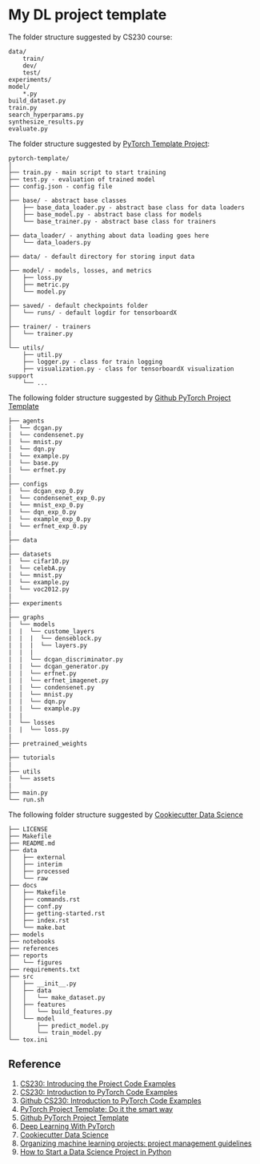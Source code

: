 # My DL project template


The folder structure suggested by CS230 course:
```
data/
    train/
    dev/
    test/
experiments/
model/
    *.py
build_dataset.py
train.py
search_hyperparams.py
synthesize_results.py
evaluate.py
```

The folder structure suggested by [PyTorch Template Project](https://github.com/victoresque/pytorch-template):
```
pytorch-template/
│
├── train.py - main script to start training
├── test.py - evaluation of trained model
├── config.json - config file
│
├── base/ - abstract base classes
│   ├── base_data_loader.py - abstract base class for data loaders
│   ├── base_model.py - abstract base class for models
│   └── base_trainer.py - abstract base class for trainers
│
├── data_loader/ - anything about data loading goes here
│   └── data_loaders.py
│
├── data/ - default directory for storing input data
│
├── model/ - models, losses, and metrics
│   ├── loss.py
│   ├── metric.py
│   └── model.py
│
├── saved/ - default checkpoints folder
│   └── runs/ - default logdir for tensorboardX
│
├── trainer/ - trainers
│   └── trainer.py
│
└── utils/
    ├── util.py
    ├── logger.py - class for train logging
    ├── visualization.py - class for tensorboardX visualization support
    └── ...
```

The following folder structure suggested by [Github PyTorch Project Template](https://github.com/moemen95/Pytorch-Project-Template)
```
├── agents
|  └── dcgan.py
|  └── condensenet.py
|  └── mnist.py
|  └── dqn.py
|  └── example.py
|  └── base.py
|  └── erfnet.py
|
├── configs
|  └── dcgan_exp_0.py
|  └── condensenet_exp_0.py
|  └── mnist_exp_0.py
|  └── dqn_exp_0.py
|  └── example_exp_0.py
|  └── erfnet_exp_0.py
|
├── data
|
├── datasets
|  └── cifar10.py
|  └── celebA.py
|  └── mnist.py
|  └── example.py
|  └── voc2012.py
|
├── experiments
|
├── graphs
|  └── models
|  |  └── custome_layers
|  |  |  └── denseblock.py
|  |  |  └── layers.py
|  |  |
|  |  └── dcgan_discriminator.py
|  |  └── dcgan_generator.py
|  |  └── erfnet.py
|  |  └── erfnet_imagenet.py
|  |  └── condensenet.py
|  |  └── mnist.py
|  |  └── dqn.py
|  |  └── example.py
|  |
|  └── losses
|  |  └── loss.py
|
├── pretrained_weights
|
├── tutorials
|
├── utils
|  └── assets
|
├── main.py
└── run.sh
```

The following folder structure suggested by [Cookiecutter Data Science](https://drivendata.github.io/cookiecutter-data-science/)

```
├── LICENSE                                                                                                                 
├── Makefile                                                                                                                
├── README.md                                                                                                               
├── data                                                                                                                    
│   ├── external                                                                                                            
│   ├── interim                                                                                                             
│   ├── processed                                                                                                           
│   └── raw                                                                                                                 
├── docs                                                                                                                    
│   ├── Makefile                                                                                                            
│   ├── commands.rst                                                                                                        
│   ├── conf.py                                                                                                             
│   ├── getting-started.rst                                                                                                 
│   ├── index.rst                                                                                                           
│   └── make.bat                                                                                                            
├── models                                                                                                                  
├── notebooks                                                                                                               
├── references                                                                                                              
├── reports                                                                                                                 
│   └── figures                                                                                                             
├── requirements.txt                                                                                                        
├── src                                                                                                                     
│   ├── __init__.py                                                                                                         
│   ├── data                                                                                                                
│   │   └── make_dataset.py                                                                                                 
│   ├── features                                                                                                            
│   │   └── build_features.py                                                                                               
│   └── model                                                                                                               
│       ├── predict_model.py                                                                                                
│       └── train_model.py                                                                                                  
└── tox.ini                  
```

## Reference
1. [CS230: Introducing the Project Code Examples](https://cs230-stanford.github.io/project-code-examples.html)
2. [CS230: Introduction to PyTorch Code Examples](https://cs230-stanford.github.io/pytorch-getting-started.html)
3. [Github CS230: Introduction to PyTorch Code Examples](https://github.com/cs230-stanford/cs230-code-examples/tree/master/pytorch/vision)
4. [PyTorch Project Template: Do it the smart way](https://www.linkedin.com/pulse/pytorch-project-template-do-smart-way-hager-rady/)
5. [Github PyTorch Project Template](https://github.com/moemen95/Pytorch-Project-Template)
6. [Deep Learning With PyTorch](https://medium.com/@josh_2774/deep-learning-with-pytorch-9574e74d17ad)
7. [Cookiecutter Data Science](https://drivendata.github.io/cookiecutter-data-science/)
8. [Organizing machine learning projects: project management guidelines](https://www.jeremyjordan.me/ml-projects-guide/)
9. [How to Start a Data Science Project in Python](https://blog.godatadriven.com/how-to-start-a-data-science-project-in-python)
